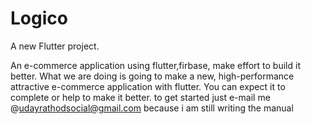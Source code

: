 # Logico

A new Flutter project.

An e-commerce application using flutter,firbase, make effort to build it better. What we are doing is going to make a new, high-performance attractive e-commerce application with flutter. You can expect it to complete or help to make it better. to get started just e-mail me @udayrathodsocial@gmail.com because  i am still writing the manual 

